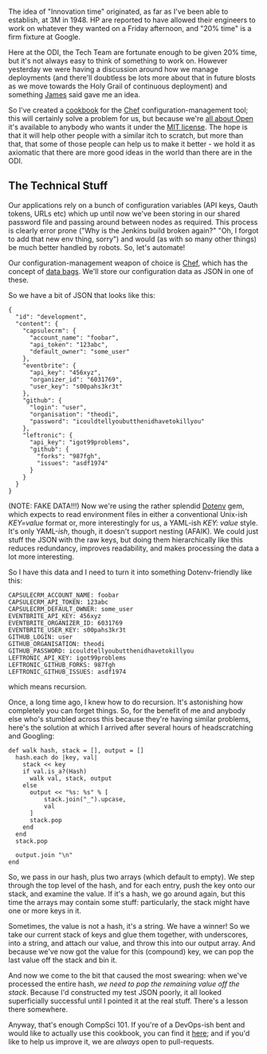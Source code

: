 The idea of "Innovation time" originated, as far as I've been able to establish, at 3M in 1948. HP are reported to have allowed their engineers to work on whatever they wanted on a Friday afternoon, and "20% time" is a firm fixture at Google.

Here at the ODI, the Tech Team are fortunate enough to be given 20% time, but it's not always easy to think of something to work on. However yesterday we were having a discussion around how we manage deployments (and there'll doubtless be lots more about that in future blosts as we move towards the Holy Grail of continuous deployment) and something [James](http://theodi.org/people/james-smith) said gave me an idea.

So I've created a [cookbook](http://docs.opscode.com/essentials_cookbooks.html) for the [Chef](http://www.opscode.com/chef/) configuration-management tool; this will certainly solve a problem for us, but because we're [all about Open](http://www.theodi.org/blog/better-living-through-openness) it's available to anybody who wants it under the [MIT license](http://opensource.org/licenses/MIT). The hope is that it will help other people with a similar itch to scratch, but more than that, that some of those people can help us to make it better - we hold it as axiomatic that there are more good ideas in the world than there are in the ODI. 

## The Technical Stuff

Our applications rely on a bunch of configuration variables (API keys, Oauth tokens, URLs etc) which up until now we've been storing in our shared password file and passing around between nodes as required. This process is clearly error prone ("Why is the Jenkins build broken again?" "Oh, I forgot to add that new env thing, sorry") and would (as with so many other things) be much better handled by robots. So, let's automate!

Our configuration-management weapon of choice is [Chef](http://www.opscode.com/chef/), which has the concept of [data bags](http://docs.opscode.com/essentials_data_bags.html). We'll store our configuration data as JSON in one of these.

So we have a bit of JSON that looks like this:

    {
      "id": "development",
      "content": {
        "capsulecrm": {
          "account_name": "foobar",
          "api_token": "123abc",
          "default_owner": "some_user"
        },
        "eventbrite": {
          "api_key": "456xyz",
          "organizer_id": "6031769",
          "user_key": "s00pahs3kr3t"
        },
        "github": {
          "login": "user",
          "organisation": "theodi",
          "password": "icouldtellyoubutthenidhavetokillyou"
        },
        "leftronic": {
          "api_key": "igot99problems",
          "github": {
            "forks": "987fgh",
            "issues": "asdf1974"
          }
        }
      }
    }

(NOTE: FAKE DATA!!!) Now we're using the rather splendid [Dotenv](https://github.com/bkeepers/dotenv) gem, which expects to read environment files in either a conventional Unix-ish _KEY=value_ format or, more interestingly for us, a YAML-ish _KEY: value_ style. It's only YAML-_ish_, though, it doesn't support nesting (AFAIK). We could just stuff the JSON with the raw keys, but doing them hierarchically like this reduces redundancy, improves readability, and makes processing the data a lot more interesting.

So I have this data and I need to turn it into something Dotenv-friendly like this:

    CAPSULECRM_ACCOUNT_NAME: foobar
    CAPSULECRM_API_TOKEN: 123abc
    CAPSULECRM_DEFAULT_OWNER: some_user
    EVENTBRITE_API_KEY: 456xyz
    EVENTBRITE_ORGANIZER_ID: 6031769
    EVENTBRITE_USER_KEY: s00pahs3kr3t
    GITHUB_LOGIN: user
    GITHUB_ORGANISATION: theodi
    GITHUB_PASSWORD: icouldtellyoubutthenidhavetokillyou
    LEFTRONIC_API_KEY: igot99problems
    LEFTRONIC_GITHUB_FORKS: 987fgh
    LEFTRONIC_GITHUB_ISSUES: asdf1974

which means recursion.

Once, a long time ago, I knew how to do recursion. It's astonishing how completely you can forget things. So, for the benefit of me and anybody else who's stumbled across this because they're having similar problems, here's the solution at which I arrived after several hours of headscratching and Googling:

    def walk hash, stack = [], output = []
      hash.each do |key, val|
        stack << key
        if val.is_a?(Hash)
          walk val, stack, output
        else
          output << "%s: %s" % [
              stack.join("_").upcase,
              val
          ]
          stack.pop
        end
      end
      stack.pop
  
      output.join "\n"
    end
    
So, we pass in our hash, plus two arrays (which default to empty). We step through the top level of the hash, and for each entry, push the key onto our stack, and examine the value. If it's a hash, we go around again, but this time the arrays may contain some stuff: particularly, the stack might have one or more keys in it.

Sometimes, the value is not a hash, it's a string. We have a winner! So we take our current stack of keys and glue them together, with underscores, into a string, and attach our value, and throw this into our output array. And because we've now got the value for this (compound) key, we can pop the last value off the stack and bin it.

And now we come to the bit that caused the most swearing: when we've processed the entire hash, _we need to pop the remaining value off the stack_. Because I'd constructed my test JSON poorly, it all looked superficially successful until I pointed it at the real stuff. There's a lesson there somewhere.

Anyway, that's enough CompSci 101. If you're of a DevOps-ish bent and would like to actually use this cookbook, you can find it [here](https://github.com/theodi/chef-envbuilder); and if you'd like to help us improve it, we are _always_ open to pull-requests.